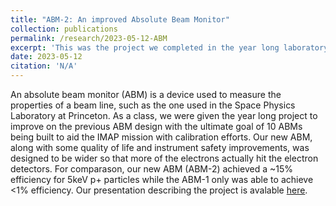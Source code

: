 ```yaml
---
title: "ABM-2: An improved Absolute Beam Monitor"
collection: publications
permalink: /research/2023-05-12-ABM
excerpt: 'This was the project we completed in the year long laboratory class AST250/251'
date: 2023-05-12
citation: 'N/A'
---
```

An absolute beam monitor (ABM) is a device used to measure the properties of a beam line, such as the one used in the Space Physics Laboratory at Princeton.  As a class, we were given the year long project to improve on the previous ABM design with the ultimate goal of 10 ABMs being built to aid the IMAP mission with calibration efforts.  Our new ABM, along with some quality of life and instrument safety improvements, was designed to be wider so that more of the electrons actually hit the electron detectors.  For comparason, our new ABM (ABM-2) achieved a ~15% efficiency for 5keV p+ particles while the ABM-1 only was able to achieve <1% efficiency.  Our presentation describing the project is avalable [here](../files/CDR.pdf).
